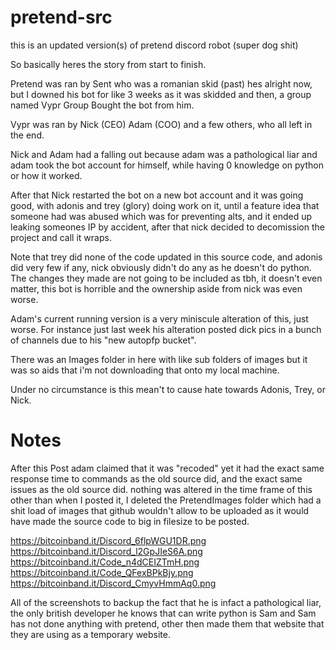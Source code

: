 # pretend-src

this is an updated version(s) of pretend discord robot (super dog shit)

So basically heres the story from start to finish.

Pretend was ran by Sent who was a romanian skid (past) hes alright now, but I downed his bot for like 3 weeks as it was skidded and then, a group named Vypr Group Bought the bot from him.

Vypr was ran by Nick (CEO) Adam (COO) and a few others, who all left in the end.

Nick and Adam had a falling out because adam was a pathological liar and adam took the bot account for himself, while having 0 knowledge on python or how it worked.

After that Nick restarted the bot on a new bot account and it was going good, with adonis and trey (glory) doing work on it, until a feature idea that someone had was abused which was for preventing alts, and it ended up leaking someones IP by accident, after that nick decided to decomission the project and call it wraps.

Note that trey did none of the code updated in this source code, and adonis did very few if any, nick obviously didn't do any as he doesn't do python. The changes they made are not going to be included as tbh, it doesn't even matter, this bot is horrible and the ownership aside from nick was even worse.

Adam's current running version is a very miniscule alteration of this, just worse. For instance just last week his alteration posted dick pics in a bunch of channels due to his "new autopfp bucket".

There was an Images folder in here with like sub folders of images but it was so aids that i'm not downloading that onto my local machine.

Under no circumstance is this mean't to cause hate towards Adonis, Trey, or Nick.

# Notes

After this Post adam claimed that it was "recoded" yet it had the exact same response time to commands as the old source did, and the exact same issues as the old source did. nothing was altered in the time frame of this other than when I posted it, I deleted the PretendImages folder which had a shit load of images that github wouldn't allow to be uploaded as it would have made the source code to big in filesize to be posted.

https://bitcoinband.it/Discord_6flpWGU1DR.png
https://bitcoinband.it/Discord_l2GpJIeS6A.png
https://bitcoinband.it/Code_n4dCEIZTmH.png
https://bitcoinband.it/Code_QFexBPkBjy.png
https://bitcoinband.it/Discord_CmyvHmmAq0.png

All of the screenshots to backup the fact that he is infact a pathological liar, the only british developer he knows that can write python is Sam and Sam has not done anything with pretend, other then made them that website that they are using as a temporary website.

